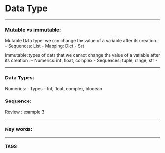 # Data Type


---
### Mutable vs immutable:

Mutable Data type: we can change the value of a variable after its creation.:
	- Sequences: List
	- Mapping: Dict
	- Set




Immutable: types of data that we cannot change the value of a variable after its creation.:
	- Numerics: int ,float, complex
	- Sequences; tuple, range, str
	- 


---
### Data Types:
Numerics:
	- Types
		- Int, float, complex, blooean

### Sequence:

		

Review :
example 3


---
### Key words:

---
#### TAGS